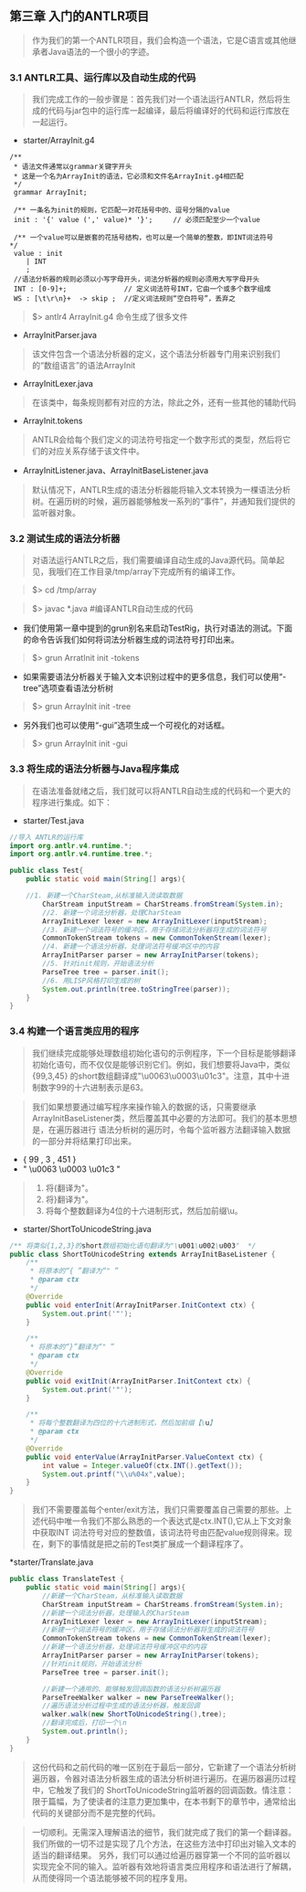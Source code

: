 ## 第三章 入门的ANTLR项目
>作为我们的第一个ANTLR项目，我们会构造一个语法，它是C语言或其他继承者Java语法的一个很小的字迹。

### 3.1 ANTLR工具、运行库以及自动生成的代码
>我们完成工作的一般步骤是：首先我们对一个语法运行ANTLR，然后将生成的代码与jar包中的运行库一起编译，最后将编译好的代码和运行库放在一起运行。

* starter/ArrayInit.g4
```g4
/**
 * 语法文件通常以grammar关键字开头
 * 这是一个名为ArrayInit的语法，它必须和文件名ArrayInit.g4相匹配
 */
 grammar ArrayInit;
 
 /** 一条名为init的规则，它匹配一对花括号中的、逗号分隔的value
 init : '{' value (',' value)* '}';		// 必须匹配至少一个value
 
 /** 一个value可以是嵌套的花括号结构，也可以是一个简单的整数，即INT词法符号	*/
 value : init
 	| INT
 	;
 //语法分析器的规则必须以小写字母开头，词法分析器的规则必须用大写字母开头
 INT : [0-9]+;				// 定义词法符号INT，它由一个或多个数字组成
 WS : [\t\r\n}+  -> skip ;  //定义词法规则“空白符号”，丢弃之
```
>$> antlr4 ArrayInit.g4 命令生成了很多文件
* ArrayInitParser.java
> 该文件包含一个语法分析器的定义，这个语法分析器专门用来识别我们的“数组语言”的语法ArrayInit
* ArrayInitLexer.java
> 在该类中，每条规则都有对应的方法，除此之外，还有一些其他的辅助代码
* ArrayInit.tokens
> ANTLR会给每个我们定义的词法符号指定一个数字形式的类型，然后将它们的对应关系存储于该文件中。
* ArrayInitListener.java、ArrayInitBaseListener.java
> 默认情况下，ANTLR生成的语法分析器能将输入文本转换为一棵语法分析树。在遍历树的时候，遍历器能够触发一系列的“事件”，并通知我们提供的监听器对象。

### 3.2 测试生成的语法分析器
> 对语法运行ANTLR之后，我们需要编译自动生成的Java源代码。简单起见，我哦们在工作目录/tmp/array下完成所有的编译工作。

>$> cd /tmp/array

>$> javac *.java			#编译ANTLR自动生成的代码

* 我们使用第一章中提到的grun别名来启动TestRig，执行对语法的测试。下面的命令告诉我们如何将词法分析器生成的词法符号打印出来。

>$> grun ArratInit init -tokens

* 如果需要语法分析器关于输入文本识别过程中的更多信息，我们可以使用“-tree”选项查看语法分析树

>$> grun ArrayInit init -tree

* 另外我们也可以使用“-gui”选项生成一个可视化的对话框。

>$> grun ArrayInit init -gui

### 3.3 将生成的语法分析器与Java程序集成
> 在语法准备就绪之后，我们就可以将ANTLR自动生成的代码和一个更大的程序进行集成。如下：
* starter/Test.java
```java
//导入 ANTLR的运行库
import org.antlr.v4.runtime.*;
import org.antlr.v4.runtime.tree.*;

public class Test{
    public static void main(String[] args){

	//1. 新建一个CharSteam,从标准输入流读取数据
        CharStream inputStream = CharStreams.fromStream(System.in);
        //2. 新建一个词法分析器，处理CharSteam
        ArrayInitLexer lexer = new ArrayInitLexer(inputStream);
        //3. 新建一个词法符号的缓冲区，用于存储词法分析器将生成的词法符号
        CommonTokenStream tokens = new CommonTokenStream(lexer);
        //4. 新建一个语法分析器，处理词法符号缓冲区中的内容
        ArrayInitParser parser = new ArrayInitParser(tokens);
        //5. 针对init规则，开始语法分析
        ParseTree tree = parser.init();
        //6. 用LISP风格打印生成的树
        System.out.println(tree.toStringTree(parser));
    }
}
```

### 3.4 构建一个语言类应用的程序
>我们继续完成能够处理数组初始化语句的示例程序，下一个目标是能够翻译初始化语句，而不仅仅是能够识别它们。例如，我们想要将Java中，类似{99,3,45}
>的short数组翻译成"\u0063\u0003\u01c3"。注意，其中十进制数字99的十六进制表示是63。

>我们如果想要通过编写程序来操作输入的数据的话，只需要继承ArrayInitBaseListener类，然后覆盖其中必要的方法即可。我们的基本思想是，在遍历器进行
>语法分析树的遍历时，令每个监听器方法翻译输入数据的一部分并将结果打印出来。

* {    99 ,   3 ,   451  }
* " \u0063 \u0003 \u01c3 "

>1. 将{翻译为"。
>2. 将}翻译为"。
>3. 将每个整数翻译为4位的十六进制形式，然后加前缀\u。

* starter/ShortToUnicodeString.java
```java
/** 将类似{1,2,3}的short数组初始化语句翻译为"\u001\u002\u003"  */
public class ShortToUnicodeString extends ArrayInitBaseListener {
    /**
     * 将原本的“{ ”翻译为“" ”
     * @param ctx
     */
    @Override
    public void enterInit(ArrayInitParser.InitContext ctx) {
        System.out.print('"');
    }

    /**
     * 将原本的“}”翻译为“" ”
     * @param ctx
     */
    @Override
    public void exitInit(ArrayInitParser.InitContext ctx) {
        System.out.print('"');
    }

    /**
     * 将每个整数翻译为四位的十六进制形式，然后加前缀【\u】
     * @param ctx
     */
    @Override
    public void enterValue(ArrayInitParser.ValueContext ctx) {
        int value = Integer.valueOf(ctx.INT().getText());
        System.out.printf("\\u%04x",value);
    }
}
```

>我们不需要覆盖每个enter/exit方法，我们只需要覆盖自己需要的那些。上述代码中唯一令我们不那么熟悉的一个表达式是ctx.INT(),它从上下文对象中获取INT
>词法符号对应的整数值，该词法符号由匹配value规则得来。现在，剩下的事情就是把之前的Test类扩展成一个翻译程序了。

*starter/Translate.java
```java
public class TranslateTest {
    public static void main(String[] args){
        //新建一个CharSteam，从标准输入读取数据
        CharStream inputStream = CharStreams.fromStream(System.in);
        //新建一个词法分析器，处理输入的CharSteam
        ArrayInitLexer lexer = new ArrayInitLexer(inputStream);
        //新建一个词法符号的缓冲区，用于存储词法分析器将生成的词法符号
        CommonTokenStream tokens = new CommonTokenStream(lexer);
        //新建一个语法分析器，处理词法符号缓冲区中的内容
        ArrayInitParser parser = new ArrayInitParser(tokens);
        //针对init规则，开始语法分析
        ParseTree tree = parser.init();

        //新建一个通用的、能够触发回调函数的语法分析树遍历器
        ParseTreeWalker walker = new ParseTreeWalker();
        //遍历语法分析过程中生成的语法分析器，触发回调
        walker.walk(new ShortToUnicodeString(),tree);
        //翻译完成后，打印一个\n
        System.out.println();
    }
}
```
>这份代码和之前代码的唯一区别在于最后一部分，它新建了一个语法分析树遍历器，令器对语法分析器生成的语法分析树进行遍历。在遍历器遍历过程中，它触发了我们的
>ShortToUnicodeString监听器的回调函数。情注意：限于篇幅，为了使读者的注意力更加集中，在本书剩下的章节中，通常给出代码的关键部分而不是完整的代码。

>一切顺利。无需深入理解语法的细节，我们就完成了我们的第一个翻译器。我们所做的一切不过是实现了几个方法，在这些方法中打印出对输入文本的适当的翻译结果。
>另外，我们可以通过给遍历器穿第一个不同的监听器以实现完全不同的输入。监听器有效地将语言类应用程序和语法进行了解耦，从而使得同一个语法能够被不同的程序复用。